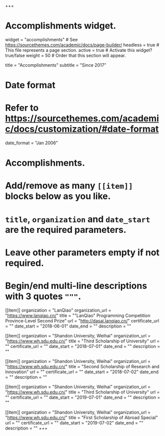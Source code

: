 +++
# Accomplishments widget.
widget = "accomplishments"  # See https://sourcethemes.com/academic/docs/page-builder/
headless = true  # This file represents a page section.
active = true  # Activate this widget? true/false
weight = 50  # Order that this section will appear.

title = "Accomplish&shy;ments"
subtitle = "Since 2017"

# Date format
#   Refer to https://sourcethemes.com/academic/docs/customization/#date-format
date_format = "Jan 2006"

# Accomplishments.
#   Add/remove as many `[[item]]` blocks below as you like.
#   `title`, `organization` and `date_start` are the required parameters.
#   Leave other parameters empty if not required.
#   Begin/end multi-line descriptions with 3 quotes `"""`.

[[item]]
  organization = "LanQiao"
  organization_url = "https://www.lanqiao.cn/"
  title = "\"LanQiao\" Programming Competition Province-Level Second Prize"
  url = "http://dasai.lanqiao.cn/"
  certificate_url = ""
  date_start = "2018-06-01"
  date_end = ""
  description = ""

[[item]]
  organization = "Shandon University, Weihai"
  organization_url = "https://www.wh.sdu.edu.cn/"
  title = "Third Scholarship of University"
  url = ""
  certificate_url = ""
  date_start = "2018-07-01"
  date_end = ""
  description = ""

[[item]]
  organization = "Shandon University, Weihai"
  organization_url = "https://www.wh.sdu.edu.cn/"
  title = "Second Scholarship of Research and Innovation"
  url = ""
  certificate_url = ""
  date_start = "2018-07-02"
  date_end = ""
  description = ""

[[item]]
  organization = "Shandon University, Weihai"
  organization_url = "https://www.wh.sdu.edu.cn/"
  title = "Third Scholarship of University"
  url = ""
  certificate_url = ""
  date_start = "2019-07-01"
  date_end = ""
  description = ""

[[item]]
  organization = "Shandon University, Weihai"
  organization_url = "https://www.wh.sdu.edu.cn/"
  title = "First Scholarship of Abroad Special"
  url = ""
  certificate_url = ""
  date_start = "2019-07-02"
  date_end = ""
  description = ""
+++
